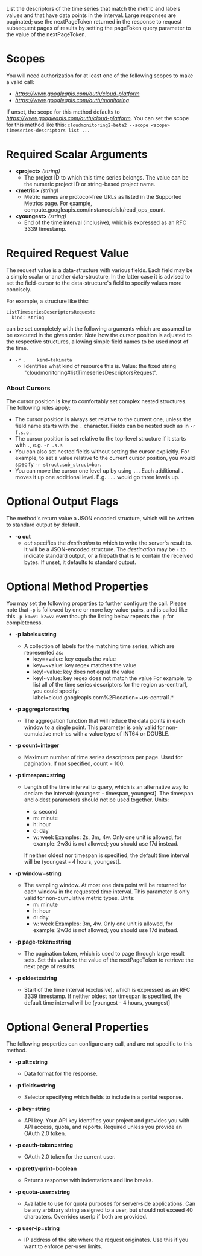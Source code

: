 List the descriptors of the time series that match the metric and labels values and that have data points in the interval. Large responses are paginated; use the nextPageToken returned in the response to request subsequent pages of results by setting the pageToken query parameter to the value of the nextPageToken.
# Scopes

You will need authorization for at least one of the following scopes to make a valid call:

* *https://www.googleapis.com/auth/cloud-platform*
* *https://www.googleapis.com/auth/monitoring*

If unset, the scope for this method defaults to *https://www.googleapis.com/auth/cloud-platform*.
You can set the scope for this method like this: `cloudmonitoring2-beta2 --scope <scope> timeseries-descriptors list ...`
# Required Scalar Arguments
* **&lt;project&gt;** *(string)*
    - The project ID to which this time series belongs. The value can be the numeric project ID or string-based project name.
* **&lt;metric&gt;** *(string)*
    - Metric names are protocol-free URLs as listed in the Supported Metrics page. For example, compute.googleapis.com/instance/disk/read_ops_count.
* **&lt;youngest&gt;** *(string)*
    - End of the time interval (inclusive), which is expressed as an RFC 3339 timestamp.
# Required Request Value

The request value is a data-structure with various fields. Each field may be a simple scalar or another data-structure.
In the latter case it is advised to set the field-cursor to the data-structure's field to specify values more concisely.

For example, a structure like this:
```
ListTimeseriesDescriptorsRequest:
  kind: string

```

can be set completely with the following arguments which are assumed to be executed in the given order. Note how the cursor position is adjusted to the respective structures, allowing simple field names to be used most of the time.

* `-r .    kind=takimata`
    - Identifies what kind of resource this is. Value: the fixed string &#34;cloudmonitoring#listTimeseriesDescriptorsRequest&#34;.


### About Cursors

The cursor position is key to comfortably set complex nested structures. The following rules apply:

* The cursor position is always set relative to the current one, unless the field name starts with the `.` character. Fields can be nested such as in `-r f.s.o` .
* The cursor position is set relative to the top-level structure if it starts with `.`, e.g. `-r .s.s`
* You can also set nested fields without setting the cursor explicitly. For example, to set a value relative to the current cursor position, you would specify `-r struct.sub_struct=bar`.
* You can move the cursor one level up by using `..`. Each additional `.` moves it up one additional level. E.g. `...` would go three levels up.


# Optional Output Flags

The method's return value a JSON encoded structure, which will be written to standard output by default.

* **-o out**
    - *out* specifies the *destination* to which to write the server's result to.
      It will be a JSON-encoded structure.
      The *destination* may be `-` to indicate standard output, or a filepath that is to contain the received bytes.
      If unset, it defaults to standard output.
# Optional Method Properties

You may set the following properties to further configure the call. Please note that `-p` is followed by one 
or more key-value-pairs, and is called like this `-p k1=v1 k2=v2` even though the listing below repeats the
`-p` for completeness.

* **-p labels=string**
    - A collection of labels for the matching time series, which are represented as:  
        - key==value: key equals the value 
        - key=~value: key regex matches the value 
        - key!=value: key does not equal the value 
        - key!~value: key regex does not match the value  For example, to list all of the time series descriptors for the region us-central1, you could specify:
        label=cloud.googleapis.com%2Flocation=~us-central1.*

* **-p aggregator=string**
    - The aggregation function that will reduce the data points in each window to a single point. This parameter is only valid for non-cumulative metrics with a value type of INT64 or DOUBLE.

* **-p count=integer**
    - Maximum number of time series descriptors per page. Used for pagination. If not specified, count = 100.

* **-p timespan=string**
    - Length of the time interval to query, which is an alternative way to declare the interval: (youngest - timespan, youngest]. The timespan and oldest parameters should not be used together. Units:  
        - s: second 
        - m: minute 
        - h: hour 
        - d: day 
        - w: week  Examples: 2s, 3m, 4w. Only one unit is allowed, for example: 2w3d is not allowed; you should use 17d instead.
        
        If neither oldest nor timespan is specified, the default time interval will be (youngest - 4 hours, youngest].

* **-p window=string**
    - The sampling window. At most one data point will be returned for each window in the requested time interval. This parameter is only valid for non-cumulative metric types. Units:  
        - m: minute 
        - h: hour 
        - d: day 
        - w: week  Examples: 3m, 4w. Only one unit is allowed, for example: 2w3d is not allowed; you should use 17d instead.

* **-p page-token=string**
    - The pagination token, which is used to page through large result sets. Set this value to the value of the nextPageToken to retrieve the next page of results.

* **-p oldest=string**
    - Start of the time interval (exclusive), which is expressed as an RFC 3339 timestamp. If neither oldest nor timespan is specified, the default time interval will be (youngest - 4 hours, youngest]

# Optional General Properties

The following properties can configure any call, and are not specific to this method.

* **-p alt=string**
    - Data format for the response.

* **-p fields=string**
    - Selector specifying which fields to include in a partial response.

* **-p key=string**
    - API key. Your API key identifies your project and provides you with API access, quota, and reports. Required unless you provide an OAuth 2.0 token.

* **-p oauth-token=string**
    - OAuth 2.0 token for the current user.

* **-p pretty-print=boolean**
    - Returns response with indentations and line breaks.

* **-p quota-user=string**
    - Available to use for quota purposes for server-side applications. Can be any arbitrary string assigned to a user, but should not exceed 40 characters. Overrides userIp if both are provided.

* **-p user-ip=string**
    - IP address of the site where the request originates. Use this if you want to enforce per-user limits.
